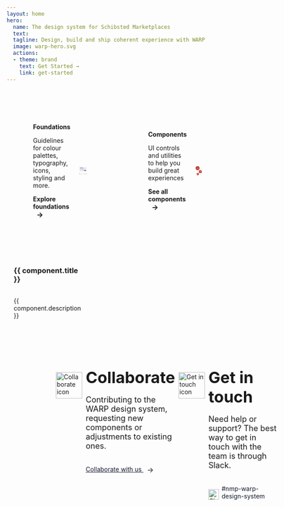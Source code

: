```yaml
---
layout: home
hero:
  name: The design system for Schibsted Marketplaces
  text:
  tagline: Design, build and ship coherent experience with WARP
  image: warp-hero.svg
  actions:
  - theme: brand
    text: Get Started →
    link: get-started
---
```


<script setup>
const baseUrl = import.meta.env.BASE_URL
const componentData = [
  {
    title: 'CSS classes',
    href: 'foundations/styling/web/unocss',
    image: {src: 'css-classes-card.svg', alt: 'A paper with two curly braces.'},
    description: 'Explore how to use pre-defined utility-first CSS classes'
  },
  {
    title: 'Icons',
    href: 'components/icons',
    image: {src: 'icons-card.svg', alt: 'Three talk bubbles that are smiling and have closed eyes'},
    description: 'Browse our library of UI icons'
  },
  {
    title: 'Colors',
    href: 'foundations/styling/web/background-color#quick-reference',
    image: {src: 'colors-card.svg', alt: 'Two abstract shapes in grey and black colors, one bigger than the other'},
    description: 'Get quick access to predefined color palettes for backgrounds, text and border'
  },
  {
    title: 'Tokens',
    href: 'foundations/tokens',
    image: {src: 'tokens-card.svg', alt: 'Two abstract shapes in grey and black colors, one bigger than the other'},
    description: 'Discover design tokens for managing color, typography, and spacing'
  }
]
</script>

<cards class="cards cols2to1">
  <card class="card type2">
    <div>
      <h2 class="card-title vp-font-size-2">Foundations</h2>
      <p class="card-description">Guidelines for colour palettes, typography, icons, styling and more.</p>
      <a class="card-link" href="foundations">Explore foundations <span class="vpi-arrow-right link-text-icon"></span></a>
    </div>
    <div>
      <svg role="img" aria-labeledby="componentSvg" width="158" height="163" viewBox="0 0 158 163" fill="none" xmlns="http://www.w3.org/2000/svg">
        <title id="componentSvg">UI mockup with multiple horizontal bars representing text, buttons and icons, alongside small colored squares and circular icons at the bottom with one indicating a checkmark and another showing a double-arrow icon.</title>
        <rect x="6" width="148" height="91.3438" rx="4.625" fill="var(--vp-c-svg4, #EBEBF2)"/>
        <rect x="15.25" y="13.875" width="24.2812" height="4.625" rx="2.3125" fill="var(--vp-c-svg2, #131B2D )"/>
        <rect x="43" y="13.875" width="35.8438" height="4.625" rx="2.3125" fill="var(--vp-c-svg2, #131B2D )"/>
        <rect x="15.25" y="27.75" width="92.5" height="3.46875" rx="1.73438" fill="var(--vp-c-svg3,#9EACC9)"/>
        <rect x="15.25" y="35.8438" width="115.625" height="3.46875" rx="1.73438" fill="var(--vp-c-svg3, #9EACC9 )"/>
        <rect x="15.25" y="43.9375" width="69.375" height="3.46875" rx="1.73438" fill="var(--vp-c-svg3, #9EACC9 )"/>
        <rect x="110.062" y="65.9062" width="34.6875" height="11.5625" rx="2.3125" fill="var(--vp-c-svg2, #131B2D )"/>
        <rect x="82.3125" y="65.9062" width="23.125" height="11.5625" rx="2.3125" fill="var(--vp-c-svg3, #9EACC9 )"/>
        <rect y="117.172" width="11" height="11" rx="2" fill="var(--vp-c-svg4, #EBEBF2)"/>
        <rect x="17" y="120.672" width="51" height="4" rx="2" fill="var(--vp-c-svg4, #EBEBF2)"/>
        <rect y="134.172" width="11" height="11" rx="2" fill="var(--vp-c-svg3, #9EACC9 )"/>
        <rect x="17" y="137.672" width="51" height="4" rx="2" fill="var(--vp-c-svg3, #9EACC9 )"/>
        <rect y="151.172" width="11" height="11" rx="2" fill="var(--vp-c-svg3, #9EACC9 )"/>
        <rect x="17" y="154.672" width="51" height="4" rx="2" fill="var(--vp-c-svg3, #9EACC9 )"/>
        <rect x="88" y="124.172" width="31.3471" height="31.3469" rx="15.6735" fill="var(--vp-c-svg4, #EBEBF2)"/>
        <path d="M97.3469 138.961L101.701 143.315L108.667 135.478" stroke="var(--vp-c-svg2, #131B2D )" stroke-width="1.30613" stroke-linecap="round" stroke-linejoin="round"/>
        <rect x="126.653" y="124.172" width="31.3471" height="31.3469" rx="15.6735" fill="var(--vp-c-svg4, #EBEBF2)"/>
        <path d="M148.204 133.968L136.449 145.723" stroke="var(--vp-c-svg2, #131B2D )" stroke-width="1.30613" stroke-linecap="round" stroke-linejoin="round"/>
        <path d="M136.449 133.968L148.204 145.723" stroke="var(--vp-c-svg2, #131B2D )" stroke-width="1.30613" stroke-linecap="round" stroke-linejoin="round"/>
      </svg>
    </div>
  </card>
  <card class="card type2">
    <div>
      <h2 class="card-title vp-font-size-2">Components</h2>
      <p class="card-description">UI controls and utilities to help you build great experiences</p>
      <a class="card-link" href="components">See all components <span class="vpi-arrow-right link-text-icon"></span></a>
    </div>
    <div>
      <svg role="img" aria-labeledby="foundationSvg" width="126" height="181" viewBox="0 0 126 181" fill="none" xmlns="http://www.w3.org/2000/svg">
        <title id="foundationSvg">Abstract illustration with red circles, geometric shapes, and stylized figures.</title>
        <rect width="80" height="80" rx="40" fill="#BE3830"/>
        <path d="M34.7321 46.0099H24.9621L23.1623 50.9913H20.077L28.1759 28.7195H31.5504L39.6171 50.9913H36.5319L34.7321 46.0099ZM33.8965 43.6317L29.8471 32.319L25.7976 43.6317H33.8965Z" fill="#FFFBD5"/>
        <path d="M42.0541 42.1212C42.0541 40.3214 42.4184 38.7466 43.1468 37.3968C43.8753 36.0256 44.8716 34.965 46.1357 34.2151C47.4212 33.4652 48.846 33.0903 50.4101 33.0903C51.9527 33.0903 53.2918 33.4224 54.4274 34.0866C55.5629 34.7508 56.4092 35.5864 56.9663 36.5934V33.3795H59.923V50.9913H56.9663V47.7132C56.3878 48.7417 55.5201 49.5987 54.3631 50.2843C53.2275 50.9485 51.8992 51.2806 50.3779 51.2806C48.8139 51.2806 47.3998 50.8949 46.1357 50.1236C44.8716 49.3523 43.8753 48.2703 43.1468 46.8776C42.4184 45.485 42.0541 43.8995 42.0541 42.1212ZM56.9663 42.1533C56.9663 40.8249 56.6985 39.6679 56.1628 38.6824C55.6272 37.6968 54.8987 36.9469 53.9774 36.4327C53.0776 35.897 52.0813 35.6292 50.9886 35.6292C49.8959 35.6292 48.8996 35.8863 47.9997 36.4005C47.0998 36.9148 46.3821 37.6646 45.8464 38.6502C45.3108 39.6358 45.043 40.7928 45.043 42.1212C45.043 43.471 45.3108 44.6494 45.8464 45.6564C46.3821 46.642 47.0998 47.4026 47.9997 47.9382C48.8996 48.4524 49.8959 48.7095 50.9886 48.7095C52.0813 48.7095 53.0776 48.4524 53.9774 47.9382C54.8987 47.4026 55.6272 46.642 56.1628 45.6564C56.6985 44.6494 56.9663 43.4817 56.9663 42.1533Z" fill="#FFFBD5"/>
        <rect x="21" y="135" width="46" height="46" rx="23" fill="#BE3830"/>
        <path d="M40.025 148.062H36.05C35.3182 148.062 34.725 148.656 34.725 149.388V166.613C34.725 167.344 35.3182 167.938 36.05 167.938H40.025C40.7568 167.938 41.35 167.344 41.35 166.613V149.388C41.35 148.656 40.7568 148.062 40.025 148.062Z" stroke="#FFFBD5" stroke-width="1.325" stroke-linecap="round" stroke-linejoin="round"/>
        <path d="M43.7924 148.163L47.4662 149.68C47.627 149.746 47.7732 149.844 47.8964 149.967C48.0196 150.09 48.1173 150.236 48.1841 150.396C48.2509 150.557 48.2853 150.729 48.2855 150.903C48.2857 151.077 48.2516 151.25 48.1852 151.41L41.35 166.613" stroke="#FFFBD5" stroke-width="1.325" stroke-linecap="round" stroke-linejoin="round"/>
        <path d="M50.2547 152.515L52.9303 155.454C53.0474 155.583 53.138 155.733 53.197 155.897C53.2559 156.061 53.282 156.235 53.2738 156.408C53.2656 156.582 53.2232 156.753 53.1492 156.91C53.0751 157.068 52.9707 157.209 52.842 157.326L41.1943 167.235" stroke="#FFFBD5" stroke-width="1.325" stroke-linecap="round" stroke-linejoin="round"/>
        <path d="M34.725 152.037H41.35" stroke="#FFFBD5" stroke-width="1.325" stroke-linecap="round" stroke-linejoin="round"/>
        <path d="M34.725 156.013H41.35" stroke="#FFFBD5" stroke-width="1.325" stroke-linecap="round" stroke-linejoin="round"/>
        <path d="M34.725 159.988H41.35" stroke="#FFFBD5" stroke-width="1.325" stroke-linecap="round" stroke-linejoin="round"/>
        <rect x="66" y="80" width="60" height="60" rx="30" fill="#BE3830"/>
        <path d="M96.0006 102.125C96.6063 102.125 97.1984 101.945 97.702 101.609C98.2057 101.272 98.5982 100.794 98.83 100.234C99.0618 99.6749 99.1224 99.0591 99.0043 98.465C98.8861 97.871 98.5944 97.3253 98.1661 96.897C97.7378 96.4687 97.1921 96.177 96.5981 96.0588C96.004 95.9407 95.3882 96.0013 94.8286 96.2331C94.269 96.4649 93.7907 96.8574 93.4542 97.3611C93.1177 97.8647 92.9381 98.4568 92.9381 99.0625C92.939 99.8745 93.2619 100.653 93.8361 101.227C94.4102 101.801 95.1887 102.124 96.0006 102.125Z" fill="#FFFBD5"/>
        <path d="M86.3751 102.169L86.3997 102.175L86.4226 102.182C86.4773 102.198 86.532 102.214 86.5867 102.231C87.6044 102.53 92.5438 103.922 96.0236 103.922C99.2572 103.922 103.75 102.719 105.187 102.31C105.33 102.255 105.476 102.208 105.625 102.169C106.664 101.896 107.375 102.951 107.375 103.916C107.375 104.871 106.516 105.326 105.649 105.653V105.668L100.442 107.295C99.9097 107.499 99.7675 107.707 99.698 107.887C99.4722 108.467 99.6526 109.613 99.7166 110.014L100.034 112.475L101.794 122.11C101.8 122.136 101.805 122.163 101.809 122.19L101.822 122.26C101.948 123.143 101.3 124 100.072 124C98.9997 124 98.5266 123.26 98.3215 122.253C98.3215 122.253 96.7903 113.636 96.0247 113.636C95.259 113.636 93.6819 122.253 93.6819 122.253C93.4768 123.26 93.0037 124 91.9319 124C90.7003 124 90.0517 123.139 90.1819 122.253C90.1933 122.178 90.207 122.103 90.2234 122.031L92.0079 112.476L92.3245 110.015C92.5537 108.581 92.3694 108.108 92.307 107.997C92.3053 107.994 92.3039 107.991 92.3026 107.989C92.2436 107.879 91.9745 107.634 91.3467 107.399L86.4642 105.692C86.4342 105.684 86.4046 105.674 86.3756 105.663C85.5006 105.335 84.6256 104.881 84.6256 103.917C84.6256 102.953 85.336 101.896 86.3751 102.169Z" fill="#FFFBD5"/>
        <line x1="61.1099" y1="68.991" x2="81.1099" y2="90.991" stroke="#BE3830" stroke-width="3"/>
        <line x1="57.0196" y1="145.865" x2="79.0196" y2="126.865" stroke="#BE3830" stroke-width="3"/>
      </svg>
    </div>
  </card>
</cards>


<cards class="cards cols4to1">
  <card v-for="component in componentData" :key="component.title" class="card type1">
    <h3 class="card-title custom-heading">
      <a :href="component.href" class="card-link">{{ component.title }}</a>
    </h3>
    <img class="card-image" :src="component.image.src" :alt="component.image.alt"/>
    <p class="card-description">{{ component.description }}</p>
  </card>
</cards>

<div class="banner-container">
  <div class="banner-content-wrapper">
    <div class="banner-icon-column">
      <img src="/collaborate-icon.svg" alt="Collaborate icon" class="banner-icon"/>
    </div>

  <div class="banner-column">
    <h2 class="banner-title">Collaborate</h2>
    <p class="banner-content">Contributing to the WARP design system, requesting new components or adjustments to existing ones.</p>
    <a :href="`${baseUrl}collaborate/request-new-component`" class="banner-link collaborate">
      Collaborate with us
      <span class="vpi-arrow-right link-text-icon"></span>
    </a>
  </div>


  <div class="banner-icon-column">
      <img src="/get-in-touch-icon.svg" alt="Get in touch icon" class="banner-icon"/>
   </div>

   <div class="banner-column">
      <h2 class="banner-title">Get in touch</h2>
      <p class="banner-content">Need help or support? The best way to get in touch with the team is through Slack.</p>
      <div class="slack-section">
        <img src="/slack-icon.svg" alt="Slack icon" width="24px" class="slack-icon"/>
        <a href="https://sch-chat.slack.com/archives/C04P0GYTHPV" target="_blank" class="banner-link">#nmp-warp-design-system</a>
      </div>
    </div>
  </div>
</div>

<style scoped>
/* Cards styling */
.cards {
  margin-top: 40px;
  display: grid;
  grid-template-columns: 1fr;
  gap: 20px;
}

@media (min-width: 640px) {
  .cards.cols4to1{
    grid-template-columns: repeat(4, 1fr);
  }
  .cards.cols2to1{
    grid-template-columns: repeat(2, 1fr);
  }
}
/* Title setups, these should probably live in custom.css if we wanna reuse these */
 .vp-font-size-1 {
  font-size: var(--vp-font-size-1);
  line-height: var(--vp-line-height-1);
}

 .vp-font-size-2 {
  font-size: var(--vp-font-size-2);
  line-height: var(--vp-line-height-2);
}
.vp-font-size-3 {
  font-size: var(--vp-font-size-3);
  line-height: var(--vp-line-height-3);
}
.vp-font-size-4 {
  font-size: var(--vp-font-size-4);
  line-height: var(--vp-line-height-4);
}
.card{
  display: flex;
  position: relative;
}
.card.type1 {
  flex-direction: column;
}
.card.type2{
  flex-direction: row;
  background-color: var(--vp-c-bg-soft);
  justify-content: space-between;
  align-items: center;
  min-height: 280px;
  gap: 20px;
  padding: 20px 60px;
}

.card-title {
  position: static;
  border-top: 0;
  margin-top: 0;
  padding-top: 0;
}
.card.type1 .card-title{
  padding: 16px 16px 0 16px;
}
.card.type1 .card-description{
  padding: 0px 16px 16px 16px;
}

/* need to override the h2 coming from md styling */
h2.card-title {
  border-top: 0;
}
.card-link {
  color: var(--vp-c-brand);
  text-decoration: none;
  font-weight: bold;
  display: block;
}

.card-link::before {
  content: "";
  position: absolute;
  top: 0;
  right: 0;
  bottom: 0;
  left: 0;
}

.card-image {
  order: -1;
  background-color: var(--vp-c-bg-soft);
}

.card-description {

}

/* Banner styling */
.vp-doc.container .banner-container {
  width: 100vw;
  margin-left: calc(50% - 50vw);
  margin-right: calc(50% - 50vw);
  padding: 0 23px;
}


.banner-container {
  background-color: var(--vp-c-bg-soft);
}

.banner-content-wrapper {
  display: grid;
  grid-template-columns: 1fr;
  margin-top: 40px;
  padding-bottom: 40px;
  width: 100%;
  gap: 8px;
  align-items: start;
}

@media (min-width: 640px) {
  .banner-content-wrapper {
    padding: 40px 20px;
    grid-template-columns: .25fr 1.75fr .25fr 1.75fr;
  }
}

@media (min-width: 960px) {
  .banner-content-wrapper {
    padding: 40px 112px;
  }
}

@media (min-width: 1600px) {
  .banner-content-wrapper {
    padding: 40px 213px;
  }
}

@media (min-width: 1800px) {
  .banner-content-wrapper {
    padding: 40px 335px;
  }
}

.banner-column {
  display: flex;
  flex-direction: column;
  justify-content: center;
}

.banner-icon-column {
  margin-top: 40px;
  display: flex;
  justify-content: center;
  align-items: center;
}

@media (min-width: 640px) {
  .banner-icon-column {
    margin-top: 10px;
  }
}

.banner-icon {
  width: 60px;
  height: 60px;
}

.banner-title {
  margin: 0;
  border-top: none;
  font-size: 36px;
  font-weight: 700;
}

.banner-content {
  font-size: 18px;
}

@media (min-width: 960px) {
  .banner-content {
    max-width: 40ch;
  }
}

.vp-doc p {
  margin-top: 6px;
}


.vpi-arrow-right::after {
  content: '→';
  font-size: 16px;
  margin-left: 8px;
  vertical-align: middle;
  display: inline-block;
}

.banner-link {
  margin-top: 16px;
  text-decoration: none;
  color: #131B2D;
}

.banner-link.collaborate {
  text-decoration: underline;
}

.banner-link:hover {
  text-decoration: underline;
}

.slack-section {
  display: flex;
  align-items: center;
}

.slack-icon {
  margin-right: 6px;
  align-self: flex-end;
}
</style>

